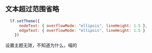 ## 文本超过范围省略

```js
  lf.setTheme({
      nodeText: { overflowMode: "ellipsis", lineHeight: 1.5 },
      edgeText: { overflowMode: "ellipsis", lineHeight: 1.5 }
    })
```

设置主题无效，不知道为什么，喵的